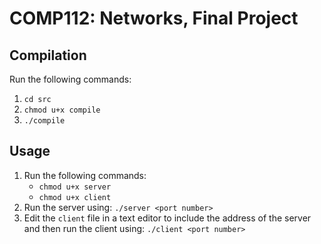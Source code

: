 # COMP112: Networks, Final Project

## Compilation
Run the following commands:
1. `cd src`
2. `chmod u+x compile`
3. `./compile`

## Usage
1. Run the following commands:
    * `chmod u+x server`
    * `chmod u+x client`
2. Run the server using: `./server <port number>`
3. Edit the `client` file in a text editor to include the address of the server
   and then run the client using: `./client <port number>`
